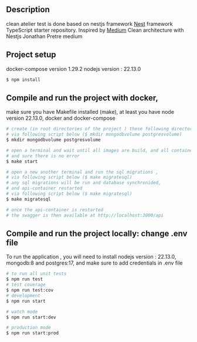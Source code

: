 

## Description
clean atelier test is done based on nestjs framework
[Nest](https://github.com/nestjs/nest) framework TypeScript starter repository.
Inspired by [Medium](https://medium.com/@jonathan.pretre91/clean-architecture-with-nestjs-e089cef65045) Clean architecture with Nestjs Jonathan Pretre medium


## Project setup
docker-compose version 1.29.2
nodejs version : 22.13.0
```bash
$ npm install
```


## Compile and run the project with docker, 
make sure you have Makefile installed (make), at least you have node version 22.13.0, docker and docker-compose
```bash
# create (in root directories of the project ) these following directories to persist postgres and mongodb data during the application run
# via following script below ($ mkdir mongodbvolume postgresvolume)
$ mkdir mongodbvolume postgresvolume

# open a terminal and wait until all images are build, and all containers started,
# and sure there is no error
$ make start

# open a new another terminal and run the sql migrations ,
# via following script below ($ make migratesql)
# any sql migrations will be run and database synchronided, 
# and api-container restarted
# via following script below ($ make migratesql)
$ make migratesql

# once the api-container is restarted 
# the swagger is then available at http://localhost:3000/api 

```
 

 ## Compile and run the project locally: change .env file
To run the application , you will need to install nodejs version : 22.13.0, mongodb:8 and postgres:17,
and make sure to  add credentials in .env file

```bash
# to run all unit tests
$ npm run test
# test coverage
$ npm run test:cov
# development
$ npm run start

# watch mode
$ npm run start:dev

# production mode
$ npm run start:prod

```

 

 
